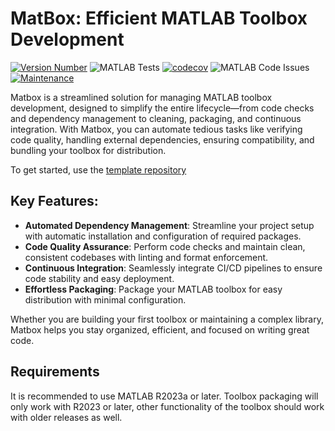 # MatBox: Efficient MATLAB Toolbox Development
[![Version Number](https://img.shields.io/github/v/release/ehennestad/MatBox?label=version)](https://github.com/ehennestad/MatBox/releases/latest)
![MATLAB Tests](https://img.shields.io/endpoint?url=https%3A%2F%2Fraw.githubusercontent.com%2Fehennestad%2FMatBox%2Fmain%2Fdocs%2Freports%2Fbadge%2Ftests.json)
[![codecov](https://codecov.io/gh/ehennestad/MatBox/graph/badge.svg?token=6D7STF19X0)](https://codecov.io/gh/ehennestad/MatBox)
![MATLAB Code Issues](https://img.shields.io/endpoint?url=https%3A%2F%2Fraw.githubusercontent.com%2Fehennestad%2FMatBox%2Fmain%2Fdocs%2Freports%2Fbadge%2Fcode_issues.json)
[![Maintenance](https://img.shields.io/badge/Maintained%3F-yes-green.svg)](https://gitHub.com/ehennestad/MatBox/graphs/commit-activity)

Matbox is a streamlined solution for managing MATLAB toolbox development, designed to simplify the entire lifecycle—from code checks and dependency management to cleaning, packaging, and continuous integration. With Matbox, you can automate tedious tasks like verifying code quality, handling external dependencies, ensuring compatibility, and bundling your toolbox for distribution.

To get started, use the [template repository](https://github.com/ehennestad/Matlab-Toolbox)

## Key Features:

- **Automated Dependency Management**: Streamline your project setup with automatic installation and configuration of required packages.
- **Code Quality Assurance**: Perform code checks and maintain clean, consistent codebases with linting and format enforcement.
- **Continuous Integration**: Seamlessly integrate CI/CD pipelines to ensure code stability and easy deployment.
- **Effortless Packaging**: Package your MATLAB toolbox for easy distribution with minimal configuration.

Whether you are building your first toolbox or maintaining a complex library, Matbox helps you stay organized, efficient, and focused on writing great code.

## Requirements
It is recommended to use MATLAB R2023a or later. Toolbox packaging will only work with R2023 or later, other functionality of the toolbox should work with older releases as well.

